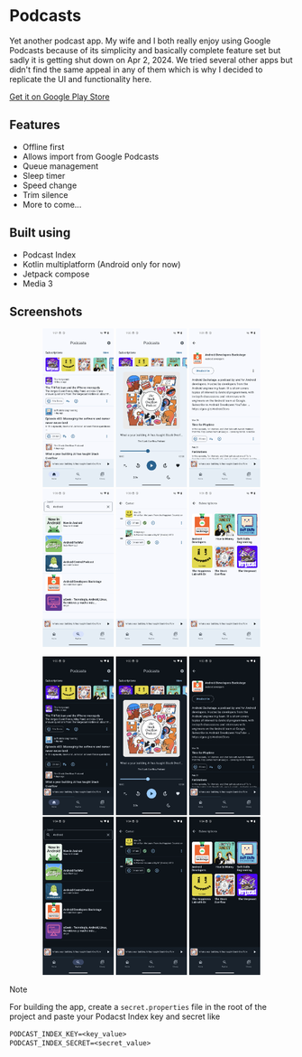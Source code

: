 # Podcasts

Yet another podcast app. My wife and I both really enjoy using Google Podcasts because of its 
simplicity and basically complete feature set but sadly it is getting shut down on Apr 2, 2024. 
We tried several other apps but didn't find the same appeal in any of them which is why I decided 
to replicate the UI and functionality here.

[Get it on Google Play Store](https://play.google.com/store/apps/details?id=com.ramitsuri.podcasts.android)

## Features
- Offline first 
- Allows import from Google Podcasts
- Queue management
- Sleep timer
- Speed change 
- Trim silence 
- More to come...

## Built using 
- Podcast Index
- Kotlin multiplatform (Android only for now)
- Jetpack compose
- Media 3

## Screenshots
<p align="center">
<img src="https://github.com/ramitsuri/podcasts/blob/main/images/1.png" width="25%"  alt="1.png"/>
<img src="https://github.com/ramitsuri/podcasts/blob/main/images/2.png" width="25%"  alt="2.png"/>
<img src="https://github.com/ramitsuri/podcasts/blob/main/images/3.png" width="25%"  alt="3.png"/>
<img src="https://github.com/ramitsuri/podcasts/blob/main/images/4.png" width="25%"  alt="4.png"/>
<img src="https://github.com/ramitsuri/podcasts/blob/main/images/5.png" width="25%"  alt="5.png"/>
<img src="https://github.com/ramitsuri/podcasts/blob/main/images/6.png" width="25%"  alt="6.png"/>
</p>

<p align="center">
<img src="https://github.com/ramitsuri/podcasts/blob/main/images/1-dark.png" width="25%"  alt="1-dark.png"/>
<img src="https://github.com/ramitsuri/podcasts/blob/main/images/2-dark.png" width="25%"  alt="2-dark.png"/>
<img src="https://github.com/ramitsuri/podcasts/blob/main/images/3-dark.png" width="25%"  alt="3-dark.png"/>
<img src="https://github.com/ramitsuri/podcasts/blob/main/images/4-dark.png" width="25%"  alt="4-dark.png"/>
<img src="https://github.com/ramitsuri/podcasts/blob/main/images/5-dark.png" width="25%"  alt="5-dark.png"/>
<img src="https://github.com/ramitsuri/podcasts/blob/main/images/6-dark.png" width="25%"  alt="6-dark.png"/>
</p>

> [!NOTE]
> For building the app, create a `secret.properties` file in the root of the project and paste
> your Podacst Index key and secret like
> ```
> PODCAST_INDEX_KEY=<key_value>
> PODCAST_INDEX_SECRET=<secret_value>
> ```
